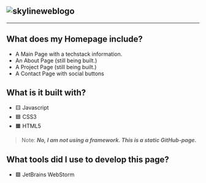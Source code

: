 ![skylineweblogo](https://user-images.githubusercontent.com/67526259/194554195-963be726-c9af-495b-a5d3-6a508ff3fc19.png)
---
---

## What does my Homepage include?
- A Main Page with a techstack information.
- An About Page (still being built.)
- A Project Page (still being built.)
- A Contact Page with social buttons



## What is it built with?
- 🟨 Javascript 
- 🟦 CSS3
- 🟧 HTML5
> Note: **_No, I am not using a framework. This is a static GitHub-page._**

## What tools did I use to develop this page?
- 🟪 JetBrains WebStorm
